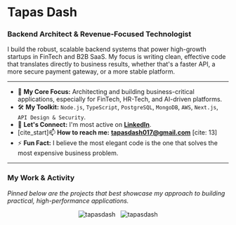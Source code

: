 # Tapas Dash

### Backend Architect & Revenue-Focused Technologist

I build the robust, scalable backend systems that power high-growth startups in FinTech and B2B SaaS. My focus is writing clean, effective code that translates directly to business results, whether that's a faster API, a more secure payment gateway, or a more stable platform.

---

- 🔭 **My Core Focus:** Architecting and building business-critical applications, especially for FinTech, HR-Tech, and AI-driven platforms.
- 🛠️ **My Toolkit:** `Node.js`, `TypeScript`, `PostgreSQL`, `MongoDB`, `AWS`, `Next.js`, `API Design & Security`.
- 🤝 **Let's Connect:** I'm most active on [**LinkedIn**](https://www.linkedin.com/in/tapas-dash-41374a138/).
- [cite_start]📫 **How to reach me:** [**tapasdash017@gmail.com**](mailto:tapasdash017@gmail.com) [cite: 13]
- ⚡ **Fun Fact:** I believe the most elegant code is the one that solves the most expensive business problem.

---

### My Work & Activity

*Pinned below are the projects that best showcase my approach to building practical, high-performance applications.*

<p align="center">
  <img src="https://github-readme-stats.vercel.app/api/top-langs?username=tapasdash&show_icons=true&locale=en&layout=compact" alt="tapasdash" />
  &nbsp;
  <img src="https://github-readme-streak-stats.herokuapp.com/?user=tapasdash&" alt="tapasdash" />
</p>
